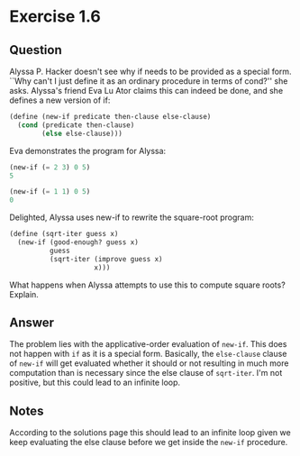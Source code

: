 Exercise 1.6
============

## Question

Alyssa P. Hacker doesn't see why if needs to be provided as a special form. ``Why can't I just define it as an ordinary procedure in terms of cond?'' she asks. Alyssa's friend Eva Lu Ator claims this can indeed be done, and she defines a new version of if:

```scheme
(define (new-if predicate then-clause else-clause)
  (cond (predicate then-clause)
        (else else-clause)))
```

Eva demonstrates the program for Alyssa:

```scheme
(new-if (= 2 3) 0 5)
5

(new-if (= 1 1) 0 5)
0
```

Delighted, Alyssa uses new-if to rewrite the square-root program:

```scheme
(define (sqrt-iter guess x)
  (new-if (good-enough? guess x)
          guess
          (sqrt-iter (improve guess x)
                     x)))
```
What happens when Alyssa attempts to use this to compute square roots? Explain.


## Answer

The problem lies with the applicative-order evaluation of ```new-if```. This does not happen with ```if``` as it is a special form. Basically, the ```else-clause``` clause of ```new-if``` will get evaluated whether it should or not resulting in much more computation than is necessary since the else clause of ```sqrt-iter```. I'm not positive, but this could lead to an infinite loop.


## Notes

According to the solutions page this should lead to an infinite loop given we keep evaluating the else clause before we get inside the ```new-if``` procedure.
